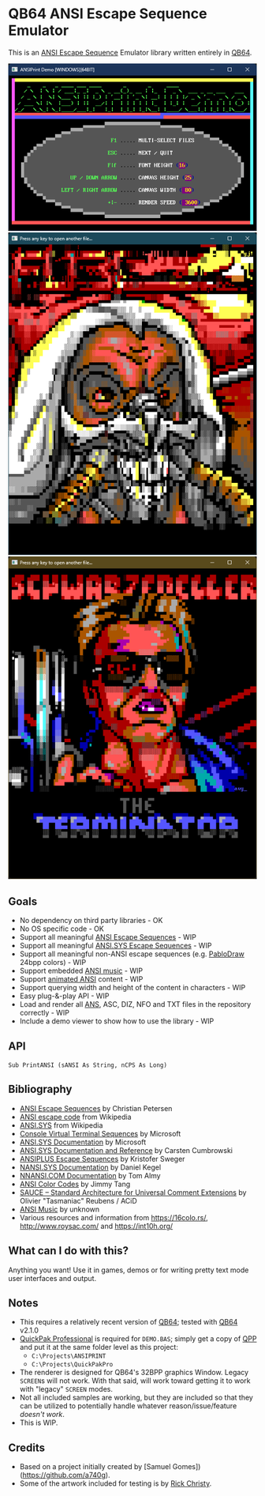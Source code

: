 # QB64 ANSI Escape Sequence Emulator

This is an [ANSI Escape Sequence](https://en.wikipedia.org/wiki/ANSI_escape_code) Emulator library written entirely in [QB64](https://qb64.com).

![Screenshot](screenshots/screenshot1.png)
![Screenshot](screenshots/screenshot2.png)
![Screenshot](screenshots/screenshot3.png)

## Goals

- No dependency on third party libraries - OK
- No OS specific code - OK
- Support all meaningful [ANSI Escape Sequences](https://en.wikipedia.org/wiki/ANSI_escape_code) - WIP
- Support all meaningful [ANSI.SYS Escape Sequences](https://en.wikipedia.org/wiki/ANSI.SYS) - WIP
- Support all meaningful non-ANSI escape sequences (e.g. [PabloDraw](https://github.com/cwensley/pablodraw) 24bpp colors) - WIP
- Support embedded [ANSI music](docs/ansimtech.txt) - WIP
- Support [animated ANSI](http://www.roysac.com/ansianim.html) content - WIP
- Support querying width and height of the content in characters - WIP
- Easy plug-&-play API - WIP
- Load and render all [ANS](https://en.wikipedia.org/wiki/ANSI_art), ASC, DIZ, NFO and TXT files in the repository correctly - WIP
- Include a demo viewer to show how to use the library - WIP

## API

```VB
Sub PrintANSI (sANSI As String, nCPS As Long)
```

## Bibliography

- [ANSI Escape Sequences](https://gist.github.com/fnky/458719343aabd01cfb17a3a4f7296797) by Christian Petersen
- [ANSI escape code](https://en.wikipedia.org/wiki/ANSI_escape_code) from Wikipedia
- [ANSI.SYS](https://en.wikipedia.org/wiki/ANSI.SYS) from Wikipedia
- [Console Virtual Terminal Sequences](https://learn.microsoft.com/en-us/windows/console/console-virtual-terminal-sequences) by Microsoft
- [ANSI.SYS Documentation](https://learn.microsoft.com/en-us/previous-versions/tn-archive/cc722862(v=technet.10)) by Microsoft
- [ANSI.SYS Documentation and Reference](http://www.roysac.com/learn/ansisys.html) by Carsten Cumbrowski
- [ANSIPLUS Escape Sequences](http://www.sweger.com/ansiplus/EscSeq.html) by Kristofer Sweger
- [NANSI.SYS Documentation](docs/nansi.txt) by Daniel Kegel
- [NNANSI.COM Documentation](docs/nnansi.txt) by Tom Almy
- [ANSI Color Codes](https://talyian.github.io/ansicolors/) by Jimmy Tang
- [SAUCE – Standard Architecture for Universal Comment Extensions](https://www.acid.org/info/sauce/sauce.htm) by Olivier "Tasmaniac" Reubens / ACiD
- [ANSI Music](docs/ansimtech.txt) by unknown
- Various resources and information from <https://16colo.rs/>, <http://www.roysac.com/> and <https://int10h.org/>

## What can I do with this?

Anything you want! Use it in games, demos or for writing pretty text mode user interfaces and output.

## Notes

- This requires a relatively recent version of [QB64](https://qb64.com); tested with [QB64](https://qb64.com) v2.1.0
- [QuickPak Professional](https://github.com/DualBrain/QuickPakPro) is required for `DEMO.BAS`; simply get a copy of [QPP](https://github.com/DualBrain/QuickPakPro) and put it at the same folder level as this project:
  - `C:\Projects\ANSIPRINT`
  - `C:\Projects\QuickPakPro`
- The renderer is designed for QB64's 32BPP graphics Window. Legacy `SCREEN`s will not work. With that said, will work toward getting it to work with "legacy" `SCREEN` modes.
- Not all included samples are working, but they are included so that they can be utilized to potentially handle whatever reason/issue/feature *doesn't work*.
- This is WIP.

## Credits

- Based on a project initially created by [Samuel Gomes])(https://github.com/a740g).
- Some of the artwork included for testing is by [Rick Christy](https://github.com/grymmjack).
